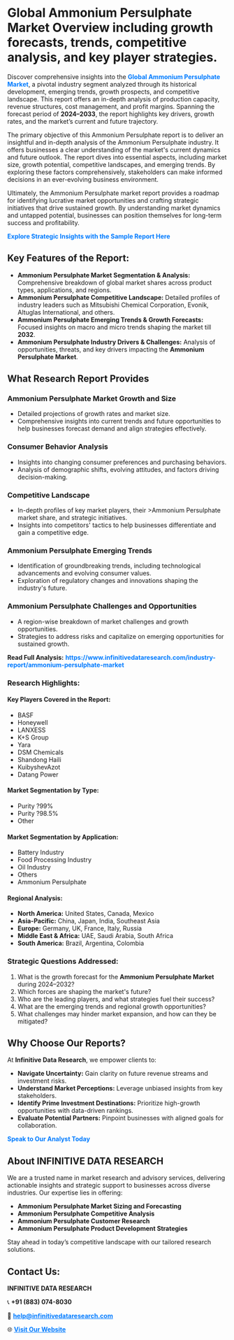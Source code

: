 <h1>Global Ammonium Persulphate Market Overview including growth forecasts, trends, competitive analysis, and key player strategies.</h1>
<p>
Discover comprehensive insights into the 
<a href="https://www.infinitivedataresearch.com/industry-report/ammonium-persulphate-market" rel="dofollow" style="color: #007BFF; text-decoration: none;"><strong>Global Ammonium Persulphate Market</strong></a>, a pivotal industry segment analyzed through its historical development, emerging trends, growth prospects, and competitive landscape. This report offers an in-depth analysis of production capacity, revenue structures, cost management, and profit margins. Spanning the forecast period of <strong>2024–2033</strong>, the report highlights key drivers, growth rates, and the market’s current and future trajectory.
</p>
<p>
The primary objective of this Ammonium Persulphate report is to deliver an insightful and in-depth analysis of the Ammonium Persulphate industry. It offers businesses a clear understanding of the market's current dynamics and future outlook. The report dives into essential aspects, including market size, growth potential, competitive landscapes, and emerging trends. By exploring these factors comprehensively, stakeholders can make informed decisions in an ever-evolving business environment.
</p>
<p>
Ultimately, the Ammonium Persulphate market report provides a roadmap for identifying lucrative market opportunities and crafting strategic initiatives that drive sustained growth. By understanding market dynamics and untapped potential, businesses can position themselves for long-term success and profitability.
</p>
<p>
<a href="https://www.infinitivedataresearch.com/request-sample/reportId=102255" style="color: #007BFF; text-decoration: none;"><strong>Explore Strategic Insights with the Sample Report Here</strong></a>
</p>

<h2>Key Features of the Report:</h2>
<ul>
<li><strong>Ammonium Persulphate Market Segmentation & Analysis:</strong> Comprehensive breakdown of global market shares across product types, applications, and regions.</li>
<li><strong>Ammonium Persulphate Competitive Landscape:</strong> Detailed profiles of industry leaders such as Mitsubishi Chemical Corporation, Evonik, Altuglas International, and others.</li>
<li><strong>Ammonium Persulphate Emerging Trends & Growth Forecasts:</strong> Focused insights on macro and micro trends shaping the market till <strong>2032</strong>.</li>
<li><strong>Ammonium Persulphate Industry Drivers & Challenges:</strong> Analysis of opportunities, threats, and key drivers impacting the <strong>Ammonium Persulphate Market</strong>.</li>
</ul>

<h2>What Research Report Provides</h2>
<h3>Ammonium Persulphate Market Growth and Size</h3>
<ul>
<li>Detailed projections of growth rates and market size.</li>
<li>Comprehensive insights into current trends and future opportunities to help businesses forecast demand and align strategies effectively.</li>
</ul>

<h3>Consumer Behavior Analysis</h3>
<ul>
<li>Insights into changing consumer preferences and purchasing behaviors.</li>
<li>Analysis of demographic shifts, evolving attitudes, and factors driving decision-making.</li>
</ul>

<h3>Competitive Landscape</h3>
<ul>
<li>In-depth profiles of key market players, their >Ammonium Persulphate market share, and strategic initiatives.</li>
<li>Insights into competitors' tactics to help businesses differentiate and gain a competitive edge.</li>
</ul>

<h3>Ammonium Persulphate Emerging Trends</h3>
<ul>
<li>Identification of groundbreaking trends, including technological advancements and evolving consumer values.</li>
<li>Exploration of regulatory changes and innovations shaping the industry's future.</li>
</ul>

<h3>Ammonium Persulphate Challenges and Opportunities</h3>
<ul>
<li>A region-wise breakdown of market challenges and growth opportunities.</li>
<li>Strategies to address risks and capitalize on emerging opportunities for sustained growth.</li>
</ul>
<p><strong>Read Full Analysis:</strong> <a href="https://www.infinitivedataresearch.com/industry-report/ammonium-persulphate-market" rel="dofollow" style="color: #007BFF; text-decoration: none;"><strong>https://www.infinitivedataresearch.com/industry-report/ammonium-persulphate-market</strong></a></p>
<h3>Research Highlights:</h3>
<h4>Key Players Covered in the Report:</h4>
<ul><li>BASF</li><li>Honeywell</li><li>LANXESS</li><li>K+S Group</li><li>Yara</li><li>DSM Chemicals</li><li>Shandong Haili</li><li>KuibyshevAzot</li><li>Datang Power</li></ul>
<h4>Market Segmentation by Type:</h4>
<ul><li>Purity ?99%</li><li>Purity ?98.5%</li><li>Other</li></ul>
<h4>Market Segmentation by Application:</h4>
<ul><li>Battery Industry</li><li>Food Processing Industry</li><li>Oil Industry</li><li>Others</li><li>Ammonium Persulphate</li></ul>

<h4>Regional Analysis:</h4>
<ul>
<li><strong>North America:</strong> United States, Canada, Mexico</li>
<li><strong>Asia-Pacific:</strong> China, Japan, India, Southeast Asia</li>
<li><strong>Europe:</strong> Germany, UK, France, Italy, Russia</li>
<li><strong>Middle East & Africa:</strong> UAE, Saudi Arabia, South Africa</li>
<li><strong>South America:</strong> Brazil, Argentina, Colombia</li>
</ul>

<h3>Strategic Questions Addressed:</h3>
<ol>
<li>What is the growth forecast for the <strong>Ammonium Persulphate Market</strong> during 2024–2032?</li>
<li>Which forces are shaping the market's future?</li>
<li>Who are the leading players, and what strategies fuel their success?</li>
<li>What are the emerging trends and regional growth opportunities?</li>
<li>What challenges may hinder market expansion, and how can they be mitigated?</li>
</ol>

<h2>Why Choose Our Reports?</h2>
<p>At <strong>Infinitive Data Research</strong>, we empower clients to:</p>
<ul>
<li><strong>Navigate Uncertainty:</strong> Gain clarity on future revenue streams and investment risks.</li>
<li><strong>Understand Market Perceptions:</strong> Leverage unbiased insights from key stakeholders.</li>
<li><strong>Identify Prime Investment Destinations:</strong> Prioritize high-growth opportunities with data-driven rankings.</li>
<li><strong>Evaluate Potential Partners:</strong> Pinpoint businesses with aligned goals for collaboration.</li>
</ul>
<p><a href="https://www.infinitivedataresearch.com/industry-report/ammonium-persulphate-market" rel="dofollow" style="color: #007BFF; text-decoration: none;"><strong>Speak to Our Analyst Today</strong></a></p>

<h2>About INFINITIVE DATA RESEARCH</h2>
<p>We are a trusted name in market research and advisory services, delivering actionable insights and strategic support to businesses across diverse industries. Our expertise lies in offering:</p>
<ul>
<li><strong>Ammonium Persulphate Market Sizing and Forecasting</strong></li>
<li><strong>Ammonium Persulphate Competitive Analysis</strong></li>
<li><strong>Ammonium Persulphate Customer Research</strong></li>
<li><strong>Ammonium Persulphate Product Development Strategies</strong></li>
</ul>
<p>Stay ahead in today’s competitive landscape with our tailored research solutions.</p>

<h2>Contact Us:</h2>
<p><strong>INFINITIVE DATA RESEARCH</strong></p>
<p>📞 <strong>+91 (883) 074-8030</strong></p>
<p>📧 <strong><a href="mailto:help@infinitivedataresearch.com" style="color: #007BFF;">help@infinitivedataresearch.com</a></strong></p>
<p>🌐 <strong><a href="https://www.infinitivedataresearch.com" rel="dofollow" style="color: #007BFF;">Visit Our Website</a></strong></p>